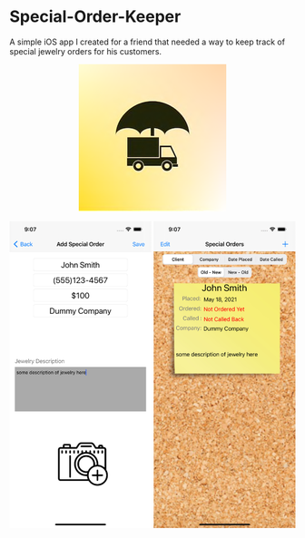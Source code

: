 # Special-Order-Keeper
A simple iOS app I created for a friend that needed a way to keep track of special jewelry orders for his customers.

<p style="text-align:center;"><img src="https://github.com/kevingreen22/Special-Order-Keeper/blob/main/Special%20Order%20Keeper/Special%20Orders%20Keeper%20Images/app%20icon.png?raw=true" alt="Logo"></p>
<img src="https://github.com/kevingreen22/Special-Order-Keeper/blob/main/Special%20Order%20Keeper/Special%20Orders%20Keeper%20Images/ScreenShots/Simulator%20Screen%20Shot%20-%20iPhone%2012%20Pro%20Max%20-%202021-05-18%20at%2021.07.45.png?raw=true" width="250">
<img src="https://github.com/kevingreen22/Special-Order-Keeper/blob/main/Special%20Order%20Keeper/Special%20Orders%20Keeper%20Images/ScreenShots/Simulator%20Screen%20Shot%20-%20iPhone%2012%20Pro%20Max%20-%202021-05-18%20at%2021.07.53.png?raw=true" width="250">
